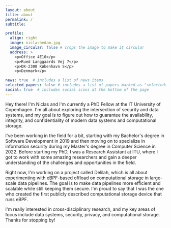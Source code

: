 ```yaml
---
layout: about
title: about
permalink: /
subtitle: 

profile:
  align: right
  image: niclashedam.jpg
  image_circular: false # crops the image to make it circular
  address: >
    <p>Office 4E10</p>
    <p>Rued Langgaards Vej 7</p>
    <p>DK-2300 København S</p>
    <p>Denmark</p>

news: true  # includes a list of news items
selected_papers: false # includes a list of papers marked as "selected={true}"
social: true  # includes social icons at the bottom of the page
---
```


Hey there! I'm Niclas and I'm currently a PhD Fellow at the IT University of Copenhagen. I'm all about exploring the intersection of security and data systems, and my goal is to figure out how to guarantee the availability, integrity, and confidentiality of modern data systems and computational storage.

I've been working in the field for a bit, starting with my Bachelor's degree in Software Development in 2019 and then moving on to specialize in information security during my Master's degree in Computer Science in 2022. Before starting my PhD, I was a Research Assistant at ITU, where I got to work with some amazing researchers and gain a deeper understanding of the challenges and opportunities in the field.

Right now, I'm working on a project called Delilah, which is all about experimenting with eBPF-based offload on computational storage in large-scale data pipelines. The goal is to make data pipelines more efficient and scalable while still keeping them secure. I'm proud to say that I was the one who created the first publicly described computational storage device that runs eBPF.

I'm really interested in cross-disciplinary research, and my key areas of focus include data systems, security, privacy, and computational storage. Thanks for stopping by!